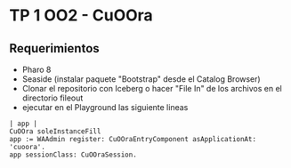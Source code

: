 # TP 1 OO2 - CuOOra

## Requerimientos
- Pharo 8
- Seaside (instalar paquete "Bootstrap" desde el Catalog Browser)
- Clonar el repositorio con Iceberg o hacer "File In" de los archivos en el directorio fileout
- ejecutar en el Playground las siguiente lineas
```smalltalk
| app |
CuOOra soleInstanceFill
app := WAAdmin register: CuOOraEntryComponent asApplicationAt: 'cuoora'.
app sessionClass: CuOOraSession.
```
